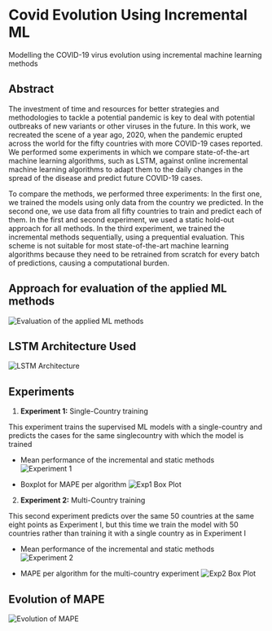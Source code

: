 # Covid Evolution Using Incremental ML
 
Modelling the COVID-19 virus evolution using incremental machine learning methods

## Abstract
The investment of time and resources for better strategies and methodologies to tackle a potential pandemic is key to deal with potential outbreaks of new variants or other viruses in the future. In this work, we recreated the scene of a year ago, 2020, when the pandemic erupted across the world for the fifty countries with more COVID-19 cases reported. We performed some experiments in which we compare state-of-the-art machine learning algorithms, such as LSTM, against online incremental machine learning algorithms to adapt them to the daily changes in the spread of the disease and predict future COVID-19 cases.

To compare the methods, we performed three experiments: In the first one, we trained the models using only data from the country we predicted. In the second one, we use data from all fifty countries to train and predict each of them. In the first and second experiment, we used a static hold-out approach for all methods. In the third experiment, we trained the incremental methods sequentially, using a prequential evaluation. This scheme is not suitable for most state-of-the-art machine learning algorithms because they need to be retrained from scratch for every batch of predictions, causing a computational burden.


## Approach for evaluation of the applied ML methods

![Evaluation of the applied ML methods](https://user-images.githubusercontent.com/26432753/121810913-73fcc380-cc5a-11eb-9228-1f5692bdf2e4.png)


## LSTM Architecture Used

![LSTM Architecture](https://user-images.githubusercontent.com/26432753/121810971-ae666080-cc5a-11eb-94a0-e11abb9c3d21.png)


## Experiments

1. __Experiment 1:__ Single-Country training

This experiment trains the supervised ML models with a single-country and predicts the cases for the same singlecountry with which the model is trained

* Mean performance of the incremental and static methods 
![Experiment 1](https://user-images.githubusercontent.com/26432753/121811077-15841500-cc5b-11eb-900a-6f57c08c86eb.png)

* Boxplot for MAPE per algorithm
![Exp1 Box Plot](https://user-images.githubusercontent.com/26432753/121811110-3482a700-cc5b-11eb-8929-907d066638b8.png)



2. __Experiment 2:__ Multi-Country training

This second experiment predicts over the same 50 countries at the same eight points as Experiment I, but this time we
train the model with 50 countries rather than training it with a single country as in Experiment I

* Mean performance of the incremental and static methods
![Experiment 2](https://user-images.githubusercontent.com/26432753/121811276-c7bbdc80-cc5b-11eb-985e-e5f0a8f4ec73.png)


* MAPE per algorithm for the multi-country experiment
![Exp2 Box Plot](https://user-images.githubusercontent.com/26432753/121811218-a529c380-cc5b-11eb-9fbe-fbe2077d8912.png)


## Evolution of MAPE
![Evolution of MAPE](https://user-images.githubusercontent.com/26432753/121811303-e4581480-cc5b-11eb-828a-aa7d4e4507aa.png)

